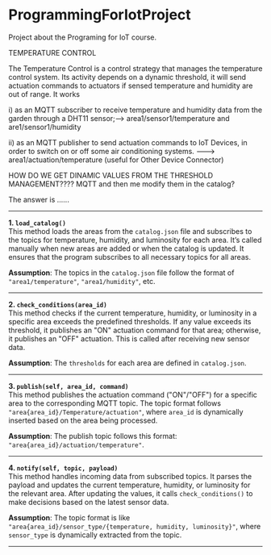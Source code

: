 # ProgrammingForIotProject

Project about the Programing for IoT course.

TEMPERATURE CONTROL



The Temperature Control is a control strategy that manages the temperature control
system. Its activity depends on a dynamic threshold, it will send actuation commands to
actuators if sensed temperature and humidity are out of range. It works 

i) as an MQTT
subscriber to receive temperature and humidity data from the garden through a DHT11
sensor;--> area1/sensor1/temperature and are1/sensor1/humidity

ii) as an MQTT publisher to send actuation commands to IoT Devices, in order to
switch on or off some air conditioning systems. ---> area1/actuation/temperature (useful for Other Device Connector)


HOW DO WE GET DINAMIC VALUES FROM THE THRESHOLD MANAGEMENT???? MQTT and then me modify them in the catalog?

The answer is ......

---

**1. `load_catalog()`**  
This method loads the areas from the `catalog.json` file and subscribes to the topics for temperature, humidity, and luminosity for each area. It’s called manually when new areas are added or when the catalog is updated. It ensures that the program subscribes to all necessary topics for all areas.

**Assumption**: The topics in the `catalog.json` file follow the format of `"area1/temperature"`, `"area1/humidity"`, etc.

---

**2. `check_conditions(area_id)`**  
This method checks if the current temperature, humidity, or luminosity in a specific area exceeds the predefined thresholds. If any value exceeds its threshold, it publishes an "ON" actuation command for that area; otherwise, it publishes an "OFF" actuation. This is called after receiving new sensor data.

**Assumption**: The `thresholds` for each area are defined in `catalog.json`.

---

**3. `publish(self, area_id, command)`**  
This method publishes the actuation command ("ON"/"OFF") for a specific area to the corresponding MQTT topic. The topic format follows `"area{area_id}/Temperature/actuation"`, where `area_id` is dynamically inserted based on the area being processed.

**Assumption**: The publish topic follows this format: `"area{area_id}/actuation/temperature"`.

---

**4. `notify(self, topic, payload)`**  
This method handles incoming data from subscribed topics. It parses the payload and updates the current temperature, humidity, or luminosity for the relevant area. After updating the values, it calls `check_conditions()` to make decisions based on the latest sensor data.

**Assumption**: The topic format is like `"area{area_id}/sensor_type/{temperature, humidity, luminosity}"`, where `sensor_type` is dynamically extracted from the topic.

---